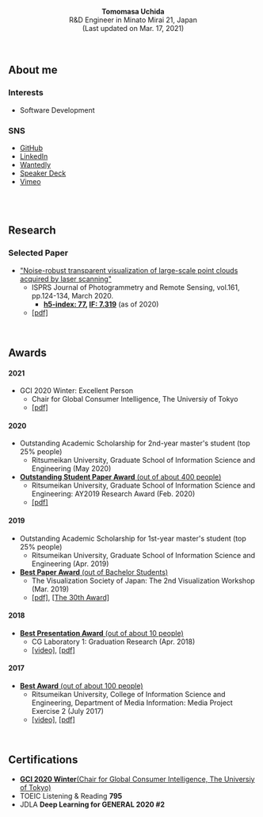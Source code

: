 <!-- ### Hi there 👋 -->

<!-- **tom-uchida/tom-uchida** is a ✨ _special_ ✨ repository because its `README.md` (this file) appears on your GitHub profile.

Here are some ideas to get you started:

- 🔭 I’m currently working on ...
- 🌱 I’m currently learning ...
- 👯 I’m looking to collaborate on ...
- 🤔 I’m looking for help with ...
- 💬 Ask me about ...
- 📫 How to reach me: ...
- 😄 Pronouns: ...
- ⚡ Fun fact: ... -->

<p align="center">
  <b>Tomomasa Uchida</b><br>
  R&D Engineer in Minato Mirai 21, Japan<br>
  (Last updated on Mar. 17, 2021)<br>
  <br>
  <br>
</p>

## About me

### Interests
- Software Development

### SNS
- [GitHub](https://github.com/tom-uchida)
- [LinkedIn](https://www.linkedin.com/in/tomomasa-uchida/)
- [Wantedly](https://www.wantedly.com/id/tomomasa_uchida)
- [Speaker Deck](https://speakerdeck.com/tom_uchida)
- [Vimeo](https://vimeo.com/tomomasa)
<!-- - [Twitter](https://twitter.com/tomomasa_JP) -->
<!-- - [Blog](http://tom0930.hatenablog.com/) -->

<br>

<!-- |GitHub|LinkedIn|Twitter|Blog|Vimeo|
|:-:|:-:|:-:|:-:|:-:|
|[![GitHub](figures/SNS/GitHub.png)](https://github.com/tom-uchida)|[![LinkedIn](figures/SNS/LinkedIn.png)](https://www.linkedin.com/in/tomomasa-uchida/)|[![Twitter](figures/SNS/Twitter.png)](https://twitter.com/tomomasa_JP)|[![Blog](figures/SNS/hatenablog.png)](http://tom0930.hatenablog.com/)|[![Vimeo](figures/SNS/vimeo.png)](https://vimeo.com/tomomasa)| -->

<br>

## Research

<!-- ### Laboratory
- [CG Laboratory 1](http://www.cg.is.ritsumei.ac.jp/index.html)
   - [[Article]](https://shiruto.jp/technology/1474/) -->


### Selected Paper
<!-- #### 2020 -->
- ["Noise-robust transparent visualization of large-scale point clouds acquired by laser scanning"](https://doi.org/10.1016/j.isprsjprs.2020.01.004)
   - ISPRS Journal of Photogrammetry and Remote Sensing, vol.161, pp.124-134, March 2020.
      - <b>[h5-index: 77](https://scholar.google.com/citations?hl=en&view_op=search_venues&vq=ISPRS+Journal+of+Photogrammetry&btnG=), [IF: 7.319](https://www.journals.elsevier.com/isprs-journal-of-photogrammetry-and-remote-sensing)</b> (as of 2020)
    - [[pdf]](https://doi.org/10.1016/j.isprsjprs.2020.01.004)

<br>

## Awards

#### 2021
- GCI 2020 Winter: Excellent Person
   - Chair for Global Consumer Intelligence, The Universiy of Tokyo
   - [[pdf]](https://speakerdeck.com/tom_uchida/gci-2020-winter-final-task)
#### 2020
- Outstanding Academic Scholarship for 2nd-year master's student (top 25% people)
   - Ritsumeikan University, Graduate School of Information Science and Engineering (May 2020)
- [<b>Outstanding Student Paper Award</b> (out of about 400 people)](https://drive.google.com/open?id=1JEI2IX3yO-tAcp0aEFz9uTxFDgibiQdZ)
   - Ritsumeikan University, Graduate School of Information Science and Engineering: AY2019 Research Award (Feb. 2020)
   - [[pdf]](https://doi.org/10.1016/j.isprsjprs.2020.01.004)

#### 2019
- Outstanding Academic Scholarship for 1st-year master's student (top 25% people)
   - Ritsumeikan University, Graduate School of Information Science and Engineering (Apr. 2019)
- [<b>Best Paper Award</b> (out of Bachelor Students)](https://drive.google.com/open?id=1DN2Skn5slFRlox-MshdRID4vSQW7gUCU)
   - The Visualization Society of Japan: The 2nd Visualization Workshop (Mar. 2019)
   - [[pdf]](https://github.com/tom-uchida/Academic_Conference/blob/master/The2ndVW/poster/The2ndVW_tuchida_master.jpg), [[The 30th Award]](https://www.vsj.jp/vsjinfo/recognition/recognition30.html)

#### 2018
- [<b>Best Presentation Award</b> (out of about 10 people)](https://drive.google.com/open?id=1_yxcxehQvErSbKJgf_N95U-HRNjQJX8v)
   - CG Laboratory 1: Graduation Research (Apr. 2018)
   - [[video]](https://vimeo.com/265704935), [[pdf]](https://speakerdeck.com/tom_uchida/interactive-point-cloud-processing-application)

#### 2017
- [<b>Best Award</b> (out of about 100 people)](https://drive.google.com/open?id=1-j5GEObt6aXAQBm3Bes6aAiEtYmnwYSR)
   - Ritsumeikan University, College of Information Science and Engineering, Department of Media Information: Media Project Exercise 2 (July 2017)
   - [[video]](https://vimeo.com/219812457), [[pdf]](https://speakerdeck.com/tom_uchida/dezitaruatogachuang-richu-suxin-siiti-yan)

<br>

<!-- ## Work Experiences
#### 2021
- Apr 2021 - : <b>Fuji Xerox</b>(FUJIFILM Business Innovation)
   - R&D Engineer

#### 2020
- Feb 2020: <b>Sony</b> (1day-Internship)
   - Sony Curiosity Lab Open House
      - Professional/Medical Equipments・Imaging Solutions
- Jan 2020: <b>Fuji Xerox</b> (1day-Internship)
   - Software development workshop [Advanced Level]

#### 2019
- Oct 2019: <b>Fuji Xerox</b> (1day-Internship)
   - Software development workshop [Basic Level]
- Aug - Sep 2019: <b>Murata Manufacturing</b> (2weeks-Internship)
   - Researched image processing technology for electronic parts images

#### 2017
- Oct 2017 - Apr 2019: <b>Kyoto Robotics</b> (Part-time job)
   - Implemented PCA for 3D point clouds with PCL
   - Developped web application with Python, Flask, React, and JavaScript
- June 2017: <b>teamLab</b> (Summer-Internship)
   - Passed artworks selection -->

## Certifications
- [<b>GCI 2020 Winter</b>(Chair for Global Consumer Intelligence, The Universiy of Tokyo)](https://github.com/tom-uchida/GCI2020_Winter/blob/main/%E4%BF%AE%E4%BA%86%E8%A8%BC_GCI2020Winter_%2050.pdf)
- TOEIC Listening & Reading <b>795</b>
- JDLA <b>Deep Learning for GENERAL 2020 #2</b>